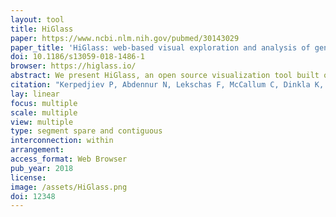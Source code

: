 ```yaml
---
layout: tool
title: HiGlass
paper: https://www.ncbi.nlm.nih.gov/pubmed/30143029
paper_title: 'HiGlass: web-based visual exploration and analysis of genome interaction maps'
doi: 10.1186/s13059-018-1486-1
browser: https://higlass.io/
abstract: We present HiGlass, an open source visualization tool built on web technologies that provides a rich interface for rapid, multiplex, and multiscale navigation of 2D genomic maps alongside 1D genomic tracks, allowing users to combine various data types, synchronize multiple visualization modalities, and share fully customizable views with others. We demonstrate its utility in exploring different experimental conditions, comparing the results of analyses, and creating interactive snapshots to share with collaborators and the broader public. HiGlass is accessible online at http://higlass.io and is also available as a containerized application that can be run on any platform.
citation: "Kerpedjiev P, Abdennur N, Lekschas F, McCallum C, Dinkla K, Strobelt H, et al. HiGlass: web-based visual exploration and analysis of genome interaction maps. Genome Biol. biorxiv.org; 2018;19: 125."
lay: linear
focus: multiple
scale: multiple
view: multiple
type: segment spare and contiguous
interconnection: within
arrangement:
access_format: Web Browser
pub_year: 2018
license:
image: /assets/HiGlass.png
doi: 12348
---
```

